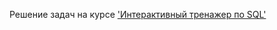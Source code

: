 Решение задач на курсе ['Интерактивный тренажер по SQL'](https://stepik.org/course/63054/syllabus) 
